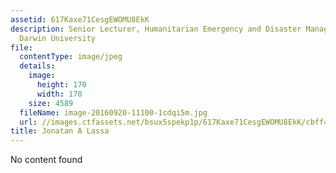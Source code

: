 ```yaml
---
assetid: 617Kaxe71CesgEWOMU8EkK
description: Senior Lecturer, Humanitarian Emergency and Disaster Management, Charles
  Darwin University
file:
  contentType: image/jpeg
  details:
    image:
      height: 170
      width: 170
    size: 4589
  fileName: image-20160920-11100-1cdqi5m.jpg
  url: //images.ctfassets.net/bsux5spekp1p/617Kaxe71CesgEWOMU8EkK/cbff40bd6d5257fdc3451b1bdd534e2a/image-20160920-11100-1cdqi5m.jpg
title: Jonatan A Lassa
---
```

No content found